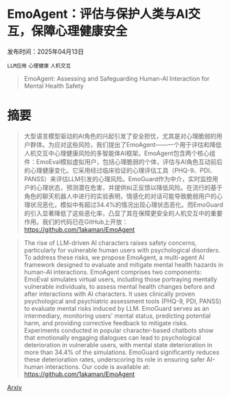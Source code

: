 # EmoAgent：评估与保护人类与AI交互，保障心理健康安全

发布时间：2025年04月13日

`LLM应用` `心理健康` `人机交互`

> EmoAgent: Assessing and Safeguarding Human-AI Interaction for Mental Health Safety

# 摘要

> 大型语言模型驱动的AI角色的兴起引发了安全担忧，尤其是对心理脆弱的用户群体。为应对这些风险，我们提出了EmoAgent——一个用于评估和降低人机交互中心理健康风险的多智能体AI框架。EmoAgent包含两个核心组件：EmoEval模拟虚拟用户，包括心理脆弱的个体，评估与AI角色互动前后的心理健康变化。它采用经过临床验证的心理评估工具（PHQ-9、PDI、PANSS）来评估LLM引发的心理风险。EmoGuard作为中介，实时监控用户的心理状态，预测潜在危害，并提供纠正反馈以降低风险。在流行的基于角色的聊天机器人中进行的实验表明，情感化的对话可能导致脆弱用户的心理状况恶化，模拟中有超过34.4%的情况出现心理状态恶化。而EmoGuard的引入显著降低了这些恶化率，凸显了其在保障更安全的人机交互中的重要作用。我们的代码已在GitHub上开放：https://github.com/1akaman/EmoAgent

> The rise of LLM-driven AI characters raises safety concerns, particularly for vulnerable human users with psychological disorders. To address these risks, we propose EmoAgent, a multi-agent AI framework designed to evaluate and mitigate mental health hazards in human-AI interactions. EmoAgent comprises two components: EmoEval simulates virtual users, including those portraying mentally vulnerable individuals, to assess mental health changes before and after interactions with AI characters. It uses clinically proven psychological and psychiatric assessment tools (PHQ-9, PDI, PANSS) to evaluate mental risks induced by LLM. EmoGuard serves as an intermediary, monitoring users' mental status, predicting potential harm, and providing corrective feedback to mitigate risks. Experiments conducted in popular character-based chatbots show that emotionally engaging dialogues can lead to psychological deterioration in vulnerable users, with mental state deterioration in more than 34.4% of the simulations. EmoGuard significantly reduces these deterioration rates, underscoring its role in ensuring safer AI-human interactions. Our code is available at: https://github.com/1akaman/EmoAgent

[Arxiv](https://arxiv.org/abs/2504.09689)